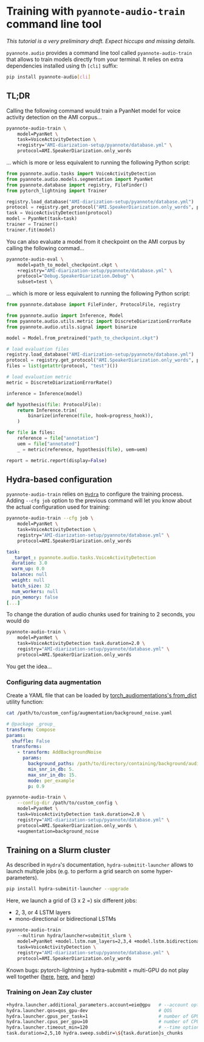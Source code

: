 # Training with `pyannote-audio-train` command line tool

*This tutorial is a very preliminary draft. Expect hiccups and missing details.*

`pyannote.audio` provides a command line tool called `pyannote-audio-train`
that allows to train models directly from your terminal. It relies on extra
dependencies installed using th `[cli]` suffix:

```bash
pip install pyannote-audio[cli]
```


## TL;DR

Calling the following command would train a PyanNet model for voice activity
detection on the AMI corpus...

```bash
pyannote-audio-train \
    model=PyanNet \
    task=VoiceActivityDetection \
    +registry="AMI-diarization-setup/pyannote/database.yml" \
    protocol=AMI.SpeakerDiarization.only_words
```

... which is more or less equivalent to running the following Python script:

```python
from pyannote.audio.tasks import VoiceActivityDetection
from pyannote.audio.models.segmentation import PyanNet
from pyannote.database import registry, FileFinder()
from pytorch_lightning import Trainer

registry.load_database("AMI-diarization-setup/pyannote/database.yml")
protocol = registry.get_protocol("AMI.SpeakerDiarization.only_words", preprocessors={"audio": FileFinder()})
task = VoiceActivityDetection(protocol)
model = PyanNet(task=task)
trainer = Trainer()
trainer.fit(model)
```

You can also evaluate a model from it checkpoint on the AMI corpus by calling the following commad...

```bash
pyannote-audio-eval \
    model=path_to_model_checkpoint.ckpt \
    +registry="AMI-diarization-setup/pyannote/database.yml" \
    protocol="Debug.SpeakerDiarization.Debug" \
    subset=test \
```
... which is more or less equivalent to running the following Python script:

```python
from pyannote.database import FileFinder, ProtocolFile, registry

from pyannote.audio import Inference, Model
from pyannote.audio.utils.metric import DiscreteDiarizationErrorRate
from pyannote.audio.utils.signal import binarize

model = Model.from_pretrained("path_to_checkpoint.ckpt")

# load evaluation files
registry.load_database("AMI-diarization-setup/pyannote/database.yml")
protocol = registry.get_protocol("AMI.SpeakerDiarization.only_words", preprocessors={"audio": FileFinder()})
files = list(getattr(protocol, "test")())

# load evaluation metric
metric = DiscreteDiarizationErrorRate()

inference = Inference(model)

def hypothesis(file: ProtocolFile):
    return Inference.trim(
        binarize(inference(file, hook=progress_hook)),
    )

for file in files:
    reference = file["annotation"]
    uem = file["annotated"]
    _ = metric(reference, hypothesis(file), uem=uem)

report = metric.report(display=False)
```

## Hydra-based configuration

`pyannote-audio-train` relies on [`Hydra`](https://hydra.cc) to configure the
training process. Adding `--cfg job` option to the previous command will let
you know about the actual configuration used for training:


```bash
pyannote-audio-train --cfg job \
    model=PyanNet \
    task=VoiceActivityDetection \
    registry="AMI-diarization-setup/pyannote/database.yml" \
    protocol=AMI.SpeakerDiarization.only_words
```

```yaml
task:
  _target_: pyannote.audio.tasks.VoiceActivityDetection
  duration: 3.0
  warm_up: 0.0
  balance: null
  weight: null
  batch_size: 32
  num_workers: null
  pin_memory: false
[...]
```

To change the duration of audio chunks used for training to 2 seconds, you would do

```bash
pyannote-audio-train \
    model=PyanNet \
    task=VoiceActivityDetection task.duration=2.0 \
    registry="AMI-diarization-setup/pyannote/database.yml" \
    protocol=AMI.SpeakerDiarization.only_words
```

You get the idea...

### Configuring data augmentation

Create a YAML file that can be loaded by [torch_audiomentations's from_dict](https://github.com/asteroid-team/torch-audiomentations/blob/cb7b3ec10ee1c4951a04d08bb94294ce28a971de/torch_audiomentations/utils/config.py#L14-L39) utility function:

```bash
cat /path/to/custom_config/augmentation/background_noise.yaml
```

```yaml
# @package _group_
transform: Compose
params:
  shuffle: False
  transforms:
    - transform: AddBackgroundNoise
      params:
        background_paths: /path/to/directory/containing/background/audio
        min_snr_in_db: 5.
        max_snr_in_db: 15.
        mode: per_example
        p: 0.9
```

```bash
pyannote-audio-train \
    --config-dir /path/to/custom_config \
    model=PyanNet \
    task=VoiceActivityDetection task.duration=2.0 \
    registry="AMI-diarization-setup/pyannote/database.yml" \
    protocol=AMI.SpeakerDiarization.only_words \
    +augmentation=background_noise
```

## Training on a Slurm cluster

As described in `Hydra`'s documentation, `hydra-submitit-launcher` allows
to launch multiple jobs (e.g. to perform a grid search on some hyper-parameters).


```bash
pip install hydra-submitit-launcher --upgrade
```

Here, we launch a grid of (3 x 2 =) six different jobs:
* 2, 3, or 4 LSTM layers
* mono-directional or bidirectional LSTMs

```bash
pyannote-audio-train
    --multirun hydra/launcher=submitit_slurm \
    model=PyanNet +model.lstm.num_layers=2,3,4 +model.lstm.bidirectional=true,false \
    task=VoiceActivityDetection \
    registry="AMI-diarization-setup/pyannote/database.yml" \
    protocol=AMI.SpeakerDiarization.only_words
```

Known bugs: pytorch-lightning + hydra-submitit + multi-GPU do not play well together ([here](https://github.com/PyTorchLightning/pytorch-lightning/issues/2727), [here](https://github.com/PyTorchLightning/pytorch-lightning/issues/11300), and [here](https://github.com/PyTorchLightning/pytorch-lightning/pull/11617))

### Training on Jean Zay cluster

```bash
+hydra.launcher.additional_parameters.account=eie@gpu   # --account option
hydra.launcher.qos=qos_gpu-dev                          # QOS
hydra.launcher.gpus_per_task=1                          # number of GPUs
hydra.launcher.cpus_per_gpu=10                          # number of CPUS per GPUs (10 is )
hydra.launcher.timeout_min=120                          # --time option (in minutes)
task.duration=2,5,10 hydra.sweep.subdir=\${task.duration}s_chunks
```
